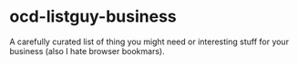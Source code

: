 # ocd-listguy-business
A carefully curated list of thing you might need or interesting stuff for your business (also I hate browser bookmars).
